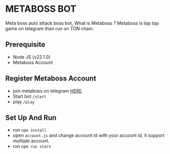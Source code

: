 # METABOSS BOT

Meta boss auto attack boss bot, What is Metaboss ? Metaboss is tap tap game on telegram than run on TON chain.

## Prerequisite

- Node JS (v22.1.0)
- Metaboss Account

## Register Metaboss Account

- join metaboss on telegram [HERE](https://t.me/metaboss_2024_bot?start=ref_5703822759)
- Start bot `/start`
- play `/play`

## Set Up And Run

- run `npm install`
- open `account.js` and change account id with your account id, it support multiple account.
- run `npm run start`
